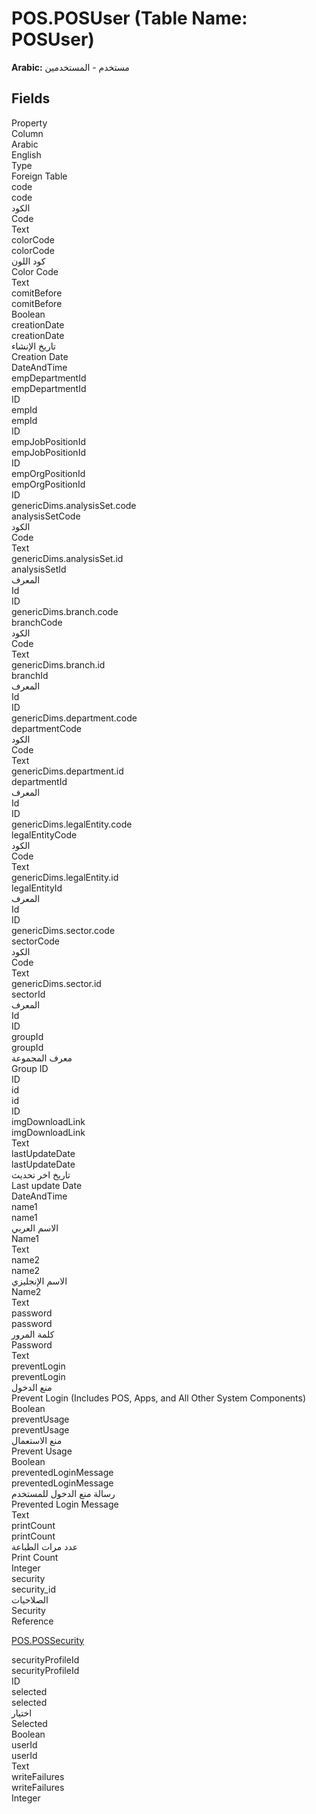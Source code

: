 
<div class='tableName'>


# POS.POSUser (Table Name: POSUser)
</div>

**Arabic:** مستخدم - المستخدمين

<ContentFilter/>

<div class='searchable'>

## Fields

<div class="nama-table">
<div class="row header-row">
<div class="cell">Property</div>
<div class="cell">Column</div>
<div class="cell">Arabic</div>
<div class="cell">English</div>
<div class="cell">Type</div>
<div class="cell">Foreign Table</div>
</div><div class="row searchable" id="code">
<div class="cell" data-label="Property">code</div>
<div class="cell" data-label="Column">code</div>
<div class="cell" data-label="Arabic">الكود</div>
<div class="cell" data-label="English">Code</div>
<div class="cell" data-label="Type">Text</div>

</div>

<div class="row searchable" id="colorCode">
<div class="cell" data-label="Property">colorCode</div>
<div class="cell" data-label="Column">colorCode</div>
<div class="cell" data-label="Arabic">كود اللون</div>
<div class="cell" data-label="English">Color Code</div>
<div class="cell" data-label="Type">Text</div>

</div>

<div class="row searchable" id="comitBefore">
<div class="cell" data-label="Property">comitBefore</div>
<div class="cell" data-label="Column">comitBefore</div>
<div class="cell" data-label="Arabic"></div>
<div class="cell" data-label="English"></div>
<div class="cell" data-label="Type">Boolean</div>

</div>

<div class="row searchable" id="creationDate">
<div class="cell" data-label="Property">creationDate</div>
<div class="cell" data-label="Column">creationDate</div>
<div class="cell" data-label="Arabic">تاريخ الإنشاء</div>
<div class="cell" data-label="English">Creation Date</div>
<div class="cell" data-label="Type">DateAndTime</div>

</div>

<div class="row searchable" id="empDepartmentId">
<div class="cell" data-label="Property">empDepartmentId</div>
<div class="cell" data-label="Column">empDepartmentId</div>
<div class="cell" data-label="Arabic"></div>
<div class="cell" data-label="English"></div>
<div class="cell" data-label="Type">ID</div>

</div>

<div class="row searchable" id="empId">
<div class="cell" data-label="Property">empId</div>
<div class="cell" data-label="Column">empId</div>
<div class="cell" data-label="Arabic"></div>
<div class="cell" data-label="English"></div>
<div class="cell" data-label="Type">ID</div>

</div>

<div class="row searchable" id="empJobPositionId">
<div class="cell" data-label="Property">empJobPositionId</div>
<div class="cell" data-label="Column">empJobPositionId</div>
<div class="cell" data-label="Arabic"></div>
<div class="cell" data-label="English"></div>
<div class="cell" data-label="Type">ID</div>

</div>

<div class="row searchable" id="empOrgPositionId">
<div class="cell" data-label="Property">empOrgPositionId</div>
<div class="cell" data-label="Column">empOrgPositionId</div>
<div class="cell" data-label="Arabic"></div>
<div class="cell" data-label="English"></div>
<div class="cell" data-label="Type">ID</div>

</div>

<div class="row searchable" id="genericDims.analysisSet.code">
<div class="cell" data-label="Property">genericDims.analysisSet.code</div>
<div class="cell" data-label="Column">analysisSetCode</div>
<div class="cell" data-label="Arabic">الكود</div>
<div class="cell" data-label="English">Code</div>
<div class="cell" data-label="Type">Text</div>

</div>

<div class="row searchable" id="genericDims.analysisSet.id">
<div class="cell" data-label="Property">genericDims.analysisSet.id</div>
<div class="cell" data-label="Column">analysisSetId</div>
<div class="cell" data-label="Arabic">المعرف</div>
<div class="cell" data-label="English">Id</div>
<div class="cell" data-label="Type">ID</div>

</div>

<div class="row searchable" id="genericDims.branch.code">
<div class="cell" data-label="Property">genericDims.branch.code</div>
<div class="cell" data-label="Column">branchCode</div>
<div class="cell" data-label="Arabic">الكود</div>
<div class="cell" data-label="English">Code</div>
<div class="cell" data-label="Type">Text</div>

</div>

<div class="row searchable" id="genericDims.branch.id">
<div class="cell" data-label="Property">genericDims.branch.id</div>
<div class="cell" data-label="Column">branchId</div>
<div class="cell" data-label="Arabic">المعرف</div>
<div class="cell" data-label="English">Id</div>
<div class="cell" data-label="Type">ID</div>

</div>

<div class="row searchable" id="genericDims.department.code">
<div class="cell" data-label="Property">genericDims.department.code</div>
<div class="cell" data-label="Column">departmentCode</div>
<div class="cell" data-label="Arabic">الكود</div>
<div class="cell" data-label="English">Code</div>
<div class="cell" data-label="Type">Text</div>

</div>

<div class="row searchable" id="genericDims.department.id">
<div class="cell" data-label="Property">genericDims.department.id</div>
<div class="cell" data-label="Column">departmentId</div>
<div class="cell" data-label="Arabic">المعرف</div>
<div class="cell" data-label="English">Id</div>
<div class="cell" data-label="Type">ID</div>

</div>

<div class="row searchable" id="genericDims.legalEntity.code">
<div class="cell" data-label="Property">genericDims.legalEntity.code</div>
<div class="cell" data-label="Column">legalEntityCode</div>
<div class="cell" data-label="Arabic">الكود</div>
<div class="cell" data-label="English">Code</div>
<div class="cell" data-label="Type">Text</div>

</div>

<div class="row searchable" id="genericDims.legalEntity.id">
<div class="cell" data-label="Property">genericDims.legalEntity.id</div>
<div class="cell" data-label="Column">legalEntityId</div>
<div class="cell" data-label="Arabic">المعرف</div>
<div class="cell" data-label="English">Id</div>
<div class="cell" data-label="Type">ID</div>

</div>

<div class="row searchable" id="genericDims.sector.code">
<div class="cell" data-label="Property">genericDims.sector.code</div>
<div class="cell" data-label="Column">sectorCode</div>
<div class="cell" data-label="Arabic">الكود</div>
<div class="cell" data-label="English">Code</div>
<div class="cell" data-label="Type">Text</div>

</div>

<div class="row searchable" id="genericDims.sector.id">
<div class="cell" data-label="Property">genericDims.sector.id</div>
<div class="cell" data-label="Column">sectorId</div>
<div class="cell" data-label="Arabic">المعرف</div>
<div class="cell" data-label="English">Id</div>
<div class="cell" data-label="Type">ID</div>

</div>

<div class="row searchable" id="groupId">
<div class="cell" data-label="Property">groupId</div>
<div class="cell" data-label="Column">groupId</div>
<div class="cell" data-label="Arabic">معرف المجموعة</div>
<div class="cell" data-label="English">Group ID</div>
<div class="cell" data-label="Type">ID</div>

</div>

<div class="row searchable" id="id">
<div class="cell" data-label="Property">id</div>
<div class="cell" data-label="Column">id</div>
<div class="cell" data-label="Arabic"></div>
<div class="cell" data-label="English"></div>
<div class="cell" data-label="Type">ID</div>

</div>

<div class="row searchable" id="imgDownloadLink">
<div class="cell" data-label="Property">imgDownloadLink</div>
<div class="cell" data-label="Column">imgDownloadLink</div>
<div class="cell" data-label="Arabic"></div>
<div class="cell" data-label="English"></div>
<div class="cell" data-label="Type">Text</div>

</div>

<div class="row searchable" id="lastUpdateDate">
<div class="cell" data-label="Property">lastUpdateDate</div>
<div class="cell" data-label="Column">lastUpdateDate</div>
<div class="cell" data-label="Arabic">تاريخ اخر تحديث</div>
<div class="cell" data-label="English">Last update Date</div>
<div class="cell" data-label="Type">DateAndTime</div>

</div>

<div class="row searchable" id="name1">
<div class="cell" data-label="Property">name1</div>
<div class="cell" data-label="Column">name1</div>
<div class="cell" data-label="Arabic">الاسم العربي</div>
<div class="cell" data-label="English">Name1</div>
<div class="cell" data-label="Type">Text</div>

</div>

<div class="row searchable" id="name2">
<div class="cell" data-label="Property">name2</div>
<div class="cell" data-label="Column">name2</div>
<div class="cell" data-label="Arabic">الاسم الإنجليزي</div>
<div class="cell" data-label="English">Name2</div>
<div class="cell" data-label="Type">Text</div>

</div>

<div class="row searchable" id="password">
<div class="cell" data-label="Property">password</div>
<div class="cell" data-label="Column">password</div>
<div class="cell" data-label="Arabic">كلمة المرور</div>
<div class="cell" data-label="English">Password</div>
<div class="cell" data-label="Type">Text</div>

</div>

<div class="row searchable" id="preventLogin">
<div class="cell" data-label="Property">preventLogin</div>
<div class="cell" data-label="Column">preventLogin</div>
<div class="cell" data-label="Arabic">منع الدخول</div>
<div class="cell" data-label="English">Prevent Login (Includes POS, Apps, and All Other System Components)</div>
<div class="cell" data-label="Type">Boolean</div>

</div>

<div class="row searchable" id="preventUsage">
<div class="cell" data-label="Property">preventUsage</div>
<div class="cell" data-label="Column">preventUsage</div>
<div class="cell" data-label="Arabic">منع الاستعمال</div>
<div class="cell" data-label="English">Prevent Usage</div>
<div class="cell" data-label="Type">Boolean</div>

</div>

<div class="row searchable" id="preventedLoginMessage">
<div class="cell" data-label="Property">preventedLoginMessage</div>
<div class="cell" data-label="Column">preventedLoginMessage</div>
<div class="cell" data-label="Arabic">رسالة منع الدخول للمستخدم</div>
<div class="cell" data-label="English">Prevented Login Message</div>
<div class="cell" data-label="Type">Text</div>

</div>

<div class="row searchable" id="printCount">
<div class="cell" data-label="Property">printCount</div>
<div class="cell" data-label="Column">printCount</div>
<div class="cell" data-label="Arabic">عدد مرات الطباعة</div>
<div class="cell" data-label="English">Print Count</div>
<div class="cell" data-label="Type">Integer</div>

</div>

<div class="row searchable" id="security">
<div class="cell" data-label="Property">security</div>
<div class="cell" data-label="Column">security_id</div>
<div class="cell" data-label="Arabic">الصلاحيات</div>
<div class="cell" data-label="English">Security</div>
<div class="cell" data-label="Type">Reference</div>
<div class="cell" data-label="Foreign Table">

 [POS.POSSecurity](/modules/pos-app/POS.POSSecurity.md) 
</div>
</div>

<div class="row searchable" id="securityProfileId">
<div class="cell" data-label="Property">securityProfileId</div>
<div class="cell" data-label="Column">securityProfileId</div>
<div class="cell" data-label="Arabic"></div>
<div class="cell" data-label="English"></div>
<div class="cell" data-label="Type">ID</div>

</div>

<div class="row searchable" id="selected">
<div class="cell" data-label="Property">selected</div>
<div class="cell" data-label="Column">selected</div>
<div class="cell" data-label="Arabic">اختيار</div>
<div class="cell" data-label="English">Selected</div>
<div class="cell" data-label="Type">Boolean</div>

</div>

<div class="row searchable" id="userId">
<div class="cell" data-label="Property">userId</div>
<div class="cell" data-label="Column">userId</div>
<div class="cell" data-label="Arabic"></div>
<div class="cell" data-label="English"></div>
<div class="cell" data-label="Type">Text</div>

</div>

<div class="row searchable" id="writeFailures">
<div class="cell" data-label="Property">writeFailures</div>
<div class="cell" data-label="Column">writeFailures</div>
<div class="cell" data-label="Arabic"></div>
<div class="cell" data-label="English"></div>
<div class="cell" data-label="Type">Integer</div>

</div>


</div>
</div>

